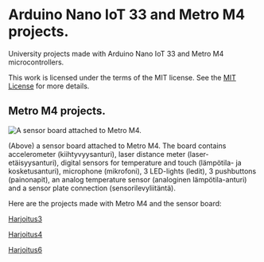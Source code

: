 # Arduino Nano IoT 33 and Metro M4 projects.
University projects made with Arduino Nano IoT 33 and Metro M4 microcontrollers.

This work is licensed under the terms of the MIT license. See the [MIT License](LICENSE) for more details.

## Metro M4 projects.

![A sensor board attached to Metro M4.](https://github.com/veeraTommila/Arduino-Nano-IoT-33-and-MetroM4-projects/blob/main/WIN_20221009_17_03_05_Pro%20%E2%80%93%20kopio.jpg)

(Above) a sensor board attached to Metro M4. The board contains 
accelerometer (kiihtyvyysanturi), laser distance meter (laser-etäisyysanturi), digital sensors for temperature and touch (lämpötila- ja kosketusanturi), microphone (mikrofoni), 3 LED-lights (ledit), 3 pushbuttons (painonapit), an analog temperature sensor (analoginen lämpötila-anturi) and a sensor plate connection (sensorilevyliitäntä).

Here are the projects made with Metro M4 and the sensor board:

[Harjoitus3](https://github.com/veeraTommila/Arduino-Nano-IoT-33-and-MetroM4-projects/tree/main/METROM4BOOT/Harjoitukset/Harjoitus3)

[Harjoitus4](https://github.com/veeraTommila/Arduino-Nano-IoT-33-and-MetroM4-projects/tree/main/METROM4BOOT/Harjoitukset/Harjoitus4)

[Harjoitus6](https://github.com/veeraTommila/Arduino-Nano-IoT-33-and-MetroM4-projects/tree/main/METROM4BOOT/Harjoitukset/Harjoitus6)